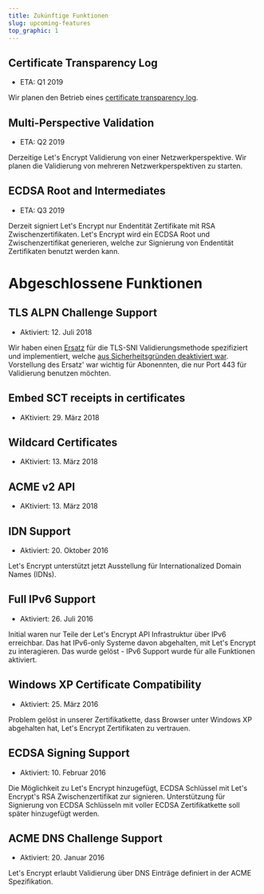 ```yaml
---
title: Zukünftige Funktionen
slug: upcoming-features
top_graphic: 1
---
```


## Certificate Transparency Log

* ETA: Q1 2019

Wir planen den Betrieb eines [certificate transparency log](http://www.certificate-transparency.org/how-ct-works).

## Multi-Perspective Validation

* ETA: Q2 2019

Derzeitige Let's Encrypt Validierung von einer Netzwerkperspektive. Wir planen die Validierung von mehreren Netzwerkperspektiven zu starten.

## ECDSA Root and Intermediates

* ETA: Q3 2019

Derzeit signiert Let's Encrypt nur Endentität Zertifikate mit RSA Zwischenzertifikaten. Let's Encrypt wird ein ECDSA Root und Zwischenzertifikat generieren, welche zur Signierung von Endentität Zertifikaten benutzt werden kann.

# Abgeschlossene Funktionen

## TLS ALPN Challenge Support

* Aktiviert: 12. Juli 2018

Wir haben einen [Ersatz](https://datatracker.ietf.org/doc/draft-ietf-acme-tls-alpn/) für die TLS-SNI Validierungsmethode spezifiziert und implementiert, welche [aus Sicherheitsgründen deaktiviert war](https://community.letsencrypt.org/t/important-what-you-need-to-know-about-tls-sni-validation-issues/50811). Vorstellung des Ersatz' war wichtig für Abonennten, die nur Port 443 für Validierung benutzen möchten.

## Embed SCT receipts in certificates

* AKtiviert: 29. März 2018

## Wildcard Certificates

* AKtiviert: 13. März 2018

## ACME v2 API

* AKtiviert: 13. März 2018

## IDN Support

* Aktiviert: 20. Oktober 2016

Let's Encrypt unterstützt jetzt Ausstellung für Internationalized Domain Names (IDNs).

## Full IPv6 Support

* Aktiviert: 26. Juli 2016

Initial waren nur Teile der Let's Encrypt API Infrastruktur über IPv6 erreichbar. Das hat IPv6-only Systeme davon abgehalten, mit Let's Encrypt zu interagieren. Das wurde gelöst - IPv6 Support wurde für alle Funktionen aktiviert.

## Windows XP Certificate Compatibility

* Aktiviert: 25. März 2016

Problem gelöst in unserer Zertifikatkette, dass Browser unter Windows XP abgehalten hat, Let's Encrypt Zertifikaten zu vertrauen.

## ECDSA Signing Support

* Aktiviert: 10. Februar 2016

Die Möglichkeit zu Let's Encrypt hinzugefügt, ECDSA Schlüssel mit Let's Encrypt's RSA Zwischenzertifikat zur signieren. Unterstützung für Signierung von ECDSA Schlüsseln mit voller ECDSA Zertifikatkette soll später hinzugefügt werden.

## ACME DNS Challenge Support

* Aktiviert: 20. Januar 2016

Let's Encrypt erlaubt Validierung über DNS Einträge definiert in der ACME Spezifikation.
